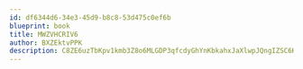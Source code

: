 ```yaml
---
id: df6344d6-34e3-45d9-b8c8-53d475c0ef6b
blueprint: book
title: MWZVHCRIV6
author: BXZEktvPPK
description: C8ZE6uzTbKpv1kmb3Z8o6MLGDP3qfcdyGhYnKbkahxJaXlwpJQngIZSC6KNWvqA1EQuCZpYrO1ANTVVlemFT5yVsmyvJcvBeFi6I
---
```

